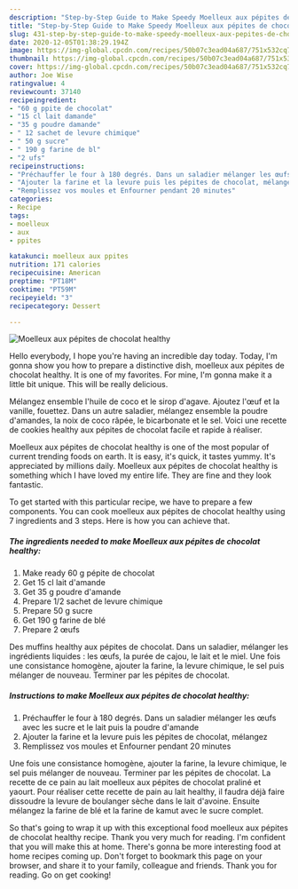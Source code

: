 ```yaml
---
description: "Step-by-Step Guide to Make Speedy Moelleux aux pépites de chocolat healthy"
title: "Step-by-Step Guide to Make Speedy Moelleux aux pépites de chocolat healthy"
slug: 431-step-by-step-guide-to-make-speedy-moelleux-aux-pepites-de-chocolat-healthy
date: 2020-12-05T01:38:29.194Z
image: https://img-global.cpcdn.com/recipes/50b07c3ead04a687/751x532cq70/moelleux-aux-pepites-de-chocolat-healthy-photo-principale-de-la-recette.jpg
thumbnail: https://img-global.cpcdn.com/recipes/50b07c3ead04a687/751x532cq70/moelleux-aux-pepites-de-chocolat-healthy-photo-principale-de-la-recette.jpg
cover: https://img-global.cpcdn.com/recipes/50b07c3ead04a687/751x532cq70/moelleux-aux-pepites-de-chocolat-healthy-photo-principale-de-la-recette.jpg
author: Joe Wise
ratingvalue: 4
reviewcount: 37140
recipeingredient:
- "60 g ppite de chocolat"
- "15 cl lait damande"
- "35 g poudre damande"
- " 12 sachet de levure chimique"
- " 50 g sucre"
- " 190 g farine de bl"
- "2 ufs"
recipeinstructions:
- "Préchauffer le four à 180 degrés. Dans un saladier mélanger les œufs avec les sucre et le lait puis la poudre d&#39;amande"
- "Ajouter la farine et la levure puis les pépites de chocolat, mélangez"
- "Remplissez vos moules et Enfourner pendant 20 minutes"
categories:
- Recipe
tags:
- moelleux
- aux
- ppites

katakunci: moelleux aux ppites 
nutrition: 171 calories
recipecuisine: American
preptime: "PT18M"
cooktime: "PT59M"
recipeyield: "3"
recipecategory: Dessert

---
```



![Moelleux aux pépites de chocolat healthy](https://img-global.cpcdn.com/recipes/50b07c3ead04a687/751x532cq70/moelleux-aux-pepites-de-chocolat-healthy-photo-principale-de-la-recette.jpg)

Hello everybody, I hope you're having an incredible day today. Today, I'm gonna show you how to prepare a distinctive dish, moelleux aux pépites de chocolat healthy. It is one of my favorites. For mine, I'm gonna make it a little bit unique. This will be really delicious.

Mélangez ensemble l&#39;huile de coco et le sirop d&#39;agave. Ajoutez l&#39;œuf et la vanille, fouettez. Dans un autre saladier, mélangez ensemble la poudre d&#39;amandes, la noix de coco râpée, le bicarbonate et le sel. Voici une recette de cookies healthy aux pépites de chocolat facile et rapide à réaliser.

Moelleux aux pépites de chocolat healthy is one of the most popular of current trending foods on earth. It is easy, it's quick, it tastes yummy. It's appreciated by millions daily. Moelleux aux pépites de chocolat healthy is something which I have loved my entire life. They are fine and they look fantastic.


To get started with this particular recipe, we have to prepare a few components. You can cook moelleux aux pépites de chocolat healthy using 7 ingredients and 3 steps. Here is how you can achieve that.

<!--inarticleads1-->

##### The ingredients needed to make Moelleux aux pépites de chocolat healthy:

1. Make ready 60 g pépite de chocolat
1. Get 15 cl lait d&#39;amande
1. Get 35 g poudre d&#39;amande
1. Prepare  1/2 sachet de levure chimique
1. Prepare  50 g sucre
1. Get  190 g farine de blé
1. Prepare 2 œufs


Des muffins healthy aux pépites de chocolat. Dans un saladier, mélanger les ingrédients liquides : les œufs, la purée de cajou, le lait et le miel. Une fois une consistance homogène, ajouter la farine, la levure chimique, le sel puis mélanger de nouveau. Terminer par les pépites de chocolat. 

<!--inarticleads2-->

##### Instructions to make Moelleux aux pépites de chocolat healthy:

1. Préchauffer le four à 180 degrés. Dans un saladier mélanger les œufs avec les sucre et le lait puis la poudre d&#39;amande
1. Ajouter la farine et la levure puis les pépites de chocolat, mélangez
1. Remplissez vos moules et Enfourner pendant 20 minutes


Une fois une consistance homogène, ajouter la farine, la levure chimique, le sel puis mélanger de nouveau. Terminer par les pépites de chocolat. La recette de ce pain au lait moelleux aux pépites de chocolat praliné et yaourt. Pour réaliser cette recette de pain au lait healthy, il faudra déjà faire dissoudre la levure de boulanger sèche dans le lait d&#39;avoine. Ensuite mélangez la farine de blé et la farine de kamut avec le sucre complet. 

So that's going to wrap it up with this exceptional food moelleux aux pépites de chocolat healthy recipe. Thank you very much for reading. I'm confident that you will make this at home. There's gonna be more interesting food at home recipes coming up. Don't forget to bookmark this page on your browser, and share it to your family, colleague and friends. Thank you for reading. Go on get cooking!
